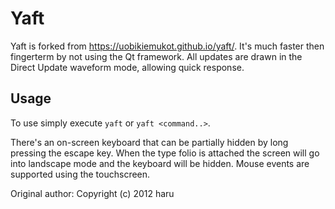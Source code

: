 Yaft
====

Yaft is forked from https://uobikiemukot.github.io/yaft/.
It's much faster then fingerterm by not using the Qt framework.
All updates are drawn in the Direct Update waveform mode, allowing quick response.

Usage
-----

To use simply execute `yaft` or `yaft <command..>`.

There's an on-screen keyboard that can be partially hidden by long pressing the escape key.
When the type folio is attached the screen will go into landscape mode and the keyboard will be hidden.
Mouse events are supported using the touchscreen.

Original author: Copyright (c) 2012 haru <uobikiemukot at gmail dot com>
